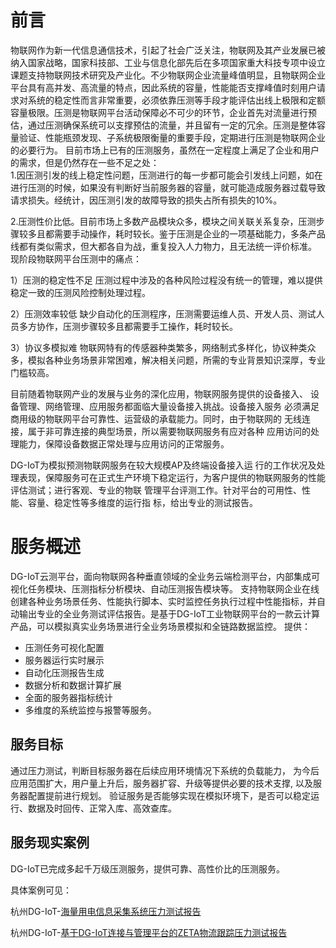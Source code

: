 # 前言

物联网作为新一代信息通信技术，引起了社会广泛关注，物联网及其产业发展已被纳入国家战略，国家科技部、工业与信息化部先后在多项国家重大科技专项中设立课题支持物联网技术研究及产业化。不少物联网企业流量峰值明显，且物联网企业平台具有高并发、高流量的特点，因此系统的容量，性能能否支撑峰值时刻用户请求对系统的稳定性而言非常重要，必须依靠压测等手段才能评估出线上极限和定额容量极限。压测是物联网平台活动保障必不可少的环节，企业首先对流量进行预估，通过压测确保系统可以支撑预估的流量，并且留有一定的冗余。压测是整体容量验证、性能瓶颈发现、子系统极限衡量的重要手段，定期进行压测是物联网企业的必要行为。
目前市场上已有的压测服务，虽然在一定程度上满足了企业和用户的需求，但是仍然存在一些不足之处：<br>1.因压测引发的线上稳定性问题，压测进行的每一步都可能会引发线上问题，如在进行压测的时候，如果没有判断好当前服务器的容量，就可能造成服务器过载导致请求损失。经统计，因压测引发的故障导致的损失占所有损失的10%。

2.压测性价比低。目前市场上多数产品模块众多，模块之间关联关系复杂，压测步骤较多且都需要手动操作，耗时较长。鉴于压测是企业的一项基础能力，多条产品线都有类似需求，但大都各自为战，重复投入人力物力，且无法统一评价标准。
现阶段物联网平台压测中的痛点：

1）压测的稳定性不足
压测过程中涉及的各种风险过程没有统一的管理，难以提供稳定一致的压测风险控制处理过程。

2）压测效率较低
缺少自动化的压测程序，压测需要运维人员、开发人员、测试人员多方协作，压测步骤较多且都需要手工操作，耗时较长。

3）协议多模拟难 
物联网特有的传感器种类繁多，网络制式多样化，协议种类众多，模拟各种业务场景非常困难，解决相关问题，所需的专业背景知识深厚，专业门槛较高。


目前随着物联网产业的发展与业务的深化应用，物联网服务提供的设备接入、
设备管理、网络管理、应用服务都面临大量设备接入挑战。设备接入服务
必须满足商用级的物联网平台可靠性、运营级的承载能力。同时，由于物联网的
无线连接，属于非可靠连接的典型场景，所以需要物联网服务有应对各种
应用访问的处理能力，保障设备数据正常处理与应用访问的正常服务。
 
 
DG-IoT为模拟预测物联网服务在较大规模AP及终端设备接入运
行的工作状况及处理表现，保障服务可在正式生产环境下稳定运行，为客户提供的物联网服务的性能评估测试；进行客观、专业的物联
管理平台评测工作。针对平台的可用性、性能、容量、稳定性等多维度的运行指
标，给出专业的测试报告。

# 服务概述

DG-IoT云测平台，面向物联网各种垂直领域的全业务云端检测平台，内部集成可视化任务模块、压测指标分析模块、自动压测报告模块等。 支持物联网企业在线创建各种业务场景任务、性能执行脚本、实时监控任务执行过程中性能指标，并自动输出专业的全业务测试评估报告。是基于DG-IoT工业物联网平台的一款云计算产品，可以模拟真实业务场景进行全业务场景模拟和全链路数据监控。
提供：
- 压测任务可视化配置
- 服务器运行实时展示
- 自动化压测报告生成
- 数据分析和数据计算扩展
- 全面的服务器指标统计
- 多维度的系统监控与报警等服务。

## 服务目标

通过压力测试，判断目标服务器在后续应用环境情况下系统的负载能力，
为今后应用范围扩大，用户量上升后，服务器扩容、升级等提供必要的技术支撑,
以及服务器配置提前进行规划。
验证服务是否能够实现在模拟环境下，是否可以稳定运行、数据及时回传、正常入库、高效查库。
 
## 服务现实案例

DG-IoT已完成多起千万级压测服务，提供可靠、高性价比的压测服务。

具体案例可见：

杭州DG-IoT-[海量用电信息采集系统压力测试报告](report.md)

杭州DG-IoT-[基于DG-IoT连接与管理平台的ZETA物流跟踪压力测试报告](zeta_report.md)
